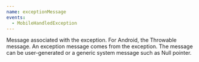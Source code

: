 ```yaml
---
name: exceptionMessage
events:
  - MobileHandledException
---
```


Message associated with the exception. For Android, the Throwable message. An exception message comes from the exception. The message can be user-generated or a generic system message such as Null pointer.